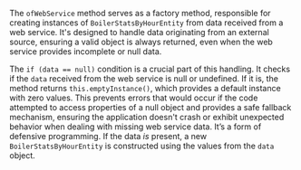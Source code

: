 The `ofWebService` method serves as a factory method, responsible for creating instances of `BoilerStatsByHourEntity` from data received from a web service. It's designed to handle data originating from an external source, ensuring a valid object is always returned, even when the web service provides incomplete or null data.

The `if (data == null)` condition is a crucial part of this handling. It checks if the `data` received from the web service is null or undefined. If it is, the method returns `this.emptyInstance()`, which provides a default instance with zero values. This prevents errors that would occur if the code attempted to access properties of a null object and provides a safe fallback mechanism, ensuring the application doesn't crash or exhibit unexpected behavior when dealing with missing web service data. It’s a form of defensive programming. If the data *is* present, a new `BoilerStatsByHourEntity` is constructed using the values from the `data` object.